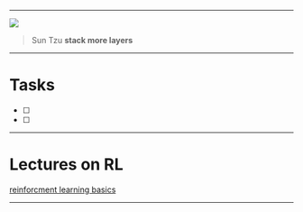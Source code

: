___

![](https://encrypted-tbn0.gstatic.com/images?q=tbn:ANd9GcTNhX06sFyqqMkNojnWeX8QZHdR5F6iAlOdZw&usqp=CAU)

>Sun Tzu 
**stack more layers**

___
# Tasks
- [ ] 
- [ ]  
___
# Lectures on RL 
[reinforcment learning basics](https://youtu.be/iEUrX_eEWNY)
___
